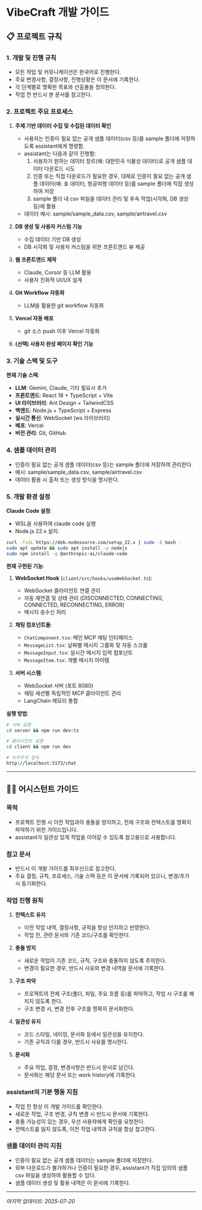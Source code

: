 # VibeCraft 개발 가이드

## 📋 프로젝트 규칙

### 1. 개발 및 진행 규칙

- 모든 작업 및 커뮤니케이션은 한국어로 진행한다.
- 주요 변경사항, 결정사항, 진행상황은 이 문서에 기록한다.
- 각 단계별로 명확한 목표와 산출물을 정의한다.
- 작업 전 반드시 본 문서를 참고한다.

### 2. 프로젝트 주요 프로세스

1. **주제 기반 데이터 수집 및 수집된 데이터 확인**
   - 사용자는 인증이 필요 없는 공개 샘플 데이터(csv 등)를 sample 폴더에 저장하도록 assistant에게 명령함.
   - assistant는 다음과 같이 진행함:
     1. 사용자가 원하는 데이터 장르(예: 대한민국 식물상 데이터)로 공개 샘플 데이터 다운로드 시도
     2. 인증 또는 직접 다운로드가 필요한 경우, 대체로 인증이 필요 없는 공개 샘플 데이터(예: 표 데이터, 항공여행 데이터 등)를 sample 폴더에 직접 생성하여 저장
     3. sample 폴더 내 csv 파일을 데이터 관리 및 후속 작업(시각화, DB 생성 등)에 활용
   - 데이터 예시: sample/sample_data.csv, sample/airtravel.csv

2. **DB 생성 및 사용자 커스텀 기능**
   - 수집 데이터 기반 DB 생성
   - DB 시각화 및 사용자 커스텀을 위한 프론트엔드 뷰 제공

3. **웹 프론트엔드 제작**
   - Claude, Cursor 등 LLM 활용
   - 사용자 친화적 UI/UX 설계

4. **Git Workflow 자동화**
   - LLM을 활용한 git workflow 자동화

5. **Vercel 자동 배포**
   - git 소스 push 이후 Vercel 자동화

6. **(선택) 사용자 완성 페이지 확인 기능**

### 3. 기술 스택 및 도구

**현재 기술 스택**:
- **LLM**: Gemini, Claude, 기타 필요시 추가
- **프론트엔드**: React 18 + TypeScript + Vite
- **UI 라이브러리**: Ant Design + TailwindCSS
- **백엔드**: Node.js + TypeScript + Express
- **실시간 통신**: WebSocket (ws 라이브러리)
- **배포**: Vercel
- **버전 관리**: Git, GitHub

### 4. 샘플 데이터 관리

- 인증이 필요 없는 공개 샘플 데이터(csv 등)는 sample 폴더에 저장하여 관리한다.
- 예시: sample/sample_data.csv, sample/airtravel.csv
- 데이터 활용 시 출처 또는 생성 방식을 명시한다.

### 5. 개발 환경 설정

**Claude Code 설정**:
- WSL을 사용하여 claude code 실행
- Node.js 22.x 설치:
```bash
curl -fsSL https://deb.nodesource.com/setup_22.x | sudo -E bash -
sudo apt update && sudo apt install -y nodejs
sudo npm install -g @anthropic-ai/claude-code
```

**현재 구현된 기능**:
1. **WebSocket Hook** (`client/src/hooks/useWebSocket.ts`):
   - WebSocket 클라이언트 연결 관리
   - 자동 재연결 및 상태 관리 (DISCONNECTED, CONNECTING, CONNECTED, RECONNECTING, ERROR)
   - 메시지 송수신 처리

2. **채팅 컴포넌트들**:
   - `ChatComponent.tsx`: 메인 MCP 채팅 인터페이스
   - `MessageList.tsx`: 날짜별 메시지 그룹화 및 자동 스크롤
   - `MessageInput.tsx`: 실시간 메시지 입력 컴포넌트
   - `MessageItem.tsx`: 개별 메시지 아이템

3. **서버 시스템**:
   - WebSocket 서버 (포트 8080)
   - 채팅 세션별 독립적인 MCP 클라이언트 관리
   - LangChain 메모리 통합

**실행 방법**:
```bash
# 서버 실행
cd server && npm run dev:ts

# 클라이언트 실행
cd client && npm run dev

# 브라우저 접속
http://localhost:5173/chat
```

---

## 👨‍💻 어시스턴트 가이드

### 목적
- 프로젝트 진행 시 이전 작업과의 충돌을 방지하고, 전체 구조와 컨텍스트를 명확히 파악하기 위한 가이드입니다.
- assistant가 일관성 있게 작업을 이어갈 수 있도록 참고용으로 사용합니다.

### 참고 문서
- 반드시 이 개발 가이드를 최우선으로 참고한다.
- 주요 결정, 규칙, 프로세스, 기술 스택 등은 이 문서에 기록되어 있으니, 변경/추가 시 동기화한다.

### 작업 진행 원칙

1. **컨텍스트 유지**
   - 이전 작업 내역, 결정사항, 규칙을 항상 인지하고 반영한다.
   - 작업 전, 관련 문서와 기존 코드/구조를 확인한다.

2. **충돌 방지**
   - 새로운 작업이 기존 코드, 규칙, 구조와 충돌하지 않도록 주의한다.
   - 변경이 필요한 경우, 반드시 사유와 변경 내역을 문서에 기록한다.

3. **구조 파악**
   - 프로젝트의 전체 구조(폴더, 파일, 주요 흐름 등)를 파악하고, 작업 시 구조를 해치지 않도록 한다.
   - 구조 변경 시, 변경 전후 구조를 명확히 문서화한다.

4. **일관성 유지**
   - 코드 스타일, 네이밍, 문서화 등에서 일관성을 유지한다.
   - 기존 규칙과 다를 경우, 반드시 사유를 명시한다.

5. **문서화**
   - 주요 작업, 결정, 변경사항은 반드시 문서로 남긴다.
   - 문서화는 해당 문서 또는 work history에 기록한다.

### assistant의 기본 행동 지침
- 작업 전 항상 이 개발 가이드를 확인한다.
- 새로운 작업, 구조 변경, 규칙 변경 시 반드시 문서에 기록한다.
- 충돌 가능성이 있는 경우, 우선 사용자에게 확인을 요청한다.
- 컨텍스트를 잃지 않도록, 이전 작업 내역과 규칙을 항상 참고한다.

### 샘플 데이터 관리 지침
- 인증이 필요 없는 공개 샘플 데이터는 sample 폴더에 저장한다.
- 외부 다운로드가 불가하거나 인증이 필요한 경우, assistant가 직접 임의의 샘플 csv 파일을 생성하여 활용할 수 있다.
- 샘플 데이터 생성 및 활용 내역은 이 문서에 기록한다.

---

*마지막 업데이트: 2025-07-20*